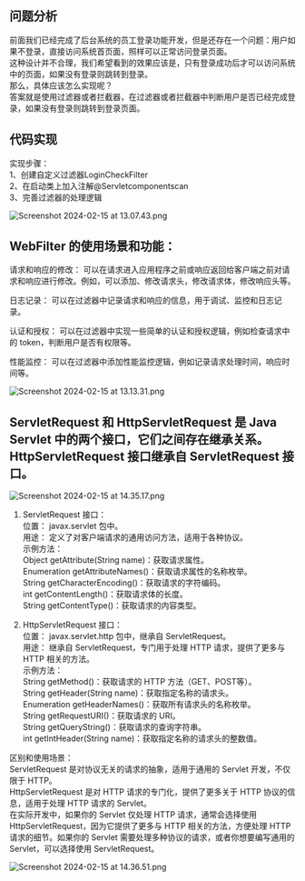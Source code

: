 ## 问题分析
前面我们已经完成了后台系统的员工登录功能开发，但是还存在一个问题：用户如果不登录，直接访问系统首页面，照样可以正常访问登录页面。    
这种设计并不合理，我们希望看到的效果应该是，只有登录成功后才可以访问系统中的页面，如果没有登录则跳转到登录。   
那么，具体应该怎么实现呢？    
答案就是使用过滤器或者拦截器，在过滤器或者拦截器中判断用户是否已经完成登录，如果没有登录则跳转到登录页面。   

## 代码实现   
实现步骤：   
1、创建自定义过滤器LoginCheckFilter   
2、在启动类上加入注解@Servletcomponentscan   
3、完善过滤器的处理逻辑    

![Screenshot 2024-02-15 at 13.07.43.png](https://img.xwyue.com/i/2024/02/15/65ce0ca63cefc.png)

## WebFilter 的使用场景和功能：   

请求和响应的修改： 可以在请求进入应用程序之前或响应返回给客户端之前对请求和响应进行修改。例如，可以添加、修改请求头，修改请求体，修改响应头等。    
 
日志记录： 可以在过滤器中记录请求和响应的信息，用于调试、监控和日志记录。    

认证和授权： 可以在过滤器中实现一些简单的认证和授权逻辑，例如检查请求中的 token，判断用户是否有权限等。   

性能监控： 可以在过滤器中添加性能监控逻辑，例如记录请求处理时间，响应时间等。   


![Screenshot 2024-02-15 at 13.13.31.png](https://img.xwyue.com/i/2024/02/15/65ce0e00cbac6.png)


## ServletRequest 和 HttpServletRequest 是 Java Servlet 中的两个接口，它们之间存在继承关系。HttpServletRequest 接口继承自 ServletRequest 接口。  

![Screenshot 2024-02-15 at 14.35.17.png](https://img.xwyue.com/i/2024/02/15/65ce212f63e55.png)

1. ServletRequest 接口：     
位置： javax.servlet 包中。    
用途： 定义了对客户端请求的通用访问方法，适用于各种协议。    
示例方法：     
Object getAttribute(String name)：获取请求属性。    
Enumeration<String> getAttributeNames()：获取请求属性的名称枚举。    
String getCharacterEncoding()：获取请求的字符编码。   
int getContentLength()：获取请求体的长度。    
String getContentType()：获取请求的内容类型。    

2. HttpServletRequest 接口：      
位置： javax.servlet.http 包中，继承自 ServletRequest。     
用途： 继承自 ServletRequest，专门用于处理 HTTP 请求，提供了更多与 HTTP 相关的方法。      
示例方法：    
String getMethod()：获取请求的 HTTP 方法（GET、POST等）。     
String getHeader(String name)：获取指定名称的请求头。    
Enumeration<String> getHeaderNames()：获取所有请求头的名称枚举。    
String getRequestURI()：获取请求的 URI。    
String getQueryString()：获取请求的查询字符串。    
int getIntHeader(String name)：获取指定名称的请求头的整数值。    

区别和使用场景：      
ServletRequest 是对协议无关的请求的抽象，适用于通用的 Servlet 开发，不仅限于 HTTP。     
HttpServletRequest 是对 HTTP 请求的专门化，提供了更多关于 HTTP 协议的信息，适用于处理 HTTP 请求的 Servlet。    
在实际开发中，如果你的 Servlet 仅处理 HTTP 请求，通常会选择使用 HttpServletRequest，因为它提供了更多与 HTTP 相关的方法，方便处理 HTTP 请求的细节。如果你的 Servlet 需要处理多种协议的请求，或者你想要编写通用的 Servlet，可以选择使用 ServletRequest。    

![Screenshot 2024-02-15 at 14.36.51.png](https://img.xwyue.com/i/2024/02/15/65ce218988c7b.png)





